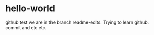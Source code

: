# hello-world
github test
we are in the branch readme-edits. Trying to learn github. commit and etc etc. 
